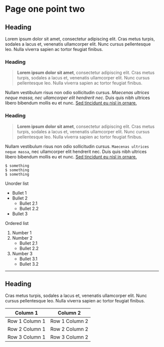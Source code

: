 # Page one point two

## Heading

Lorem ipsum dolor sit amet, consectetur adipiscing elit. Cras metus turpis, sodales a lacus et, venenatis ullamcorper elit. Nunc cursus pellentesque leo. Nulla viverra sapien ac tortor feugiat finibus.

### Heading

> **Lorem ipsum dolor sit amet**, consectetur adipiscing elit. Cras metus turpis, sodales a lacus et, venenatis ullamcorper elit. Nunc cursus pellentesque leo. Nulla viverra sapien ac tortor feugiat finibus.

Nullam vestibulum risus non odio sollicitudin cursus. _Maecenas ultrices neque massa, nec ullamcorper elit hendrerit nec_. Duis quis nibh ultrices libero bibendum mollis eu et nunc. [Sed tincidunt eu nisl in ornare.](https://www.example.com)

### Heading

> **Lorem ipsum dolor sit amet**, consectetur adipiscing elit. Cras metus turpis, sodales a lacus et, venenatis ullamcorper elit. Nunc cursus pellentesque leo. Nulla viverra sapien ac tortor feugiat finibus.

Nullam vestibulum risus non odio sollicitudin cursus. `Maecenas ultrices neque massa`, nec ullamcorper elit hendrerit nec. Duis quis nibh ultrices libero bibendum mollis eu et nunc. [Sed tincidunt eu nisl in ornare.](https://www.example.com)

```
$ something
$ something
$ something
```

Unorder list

- Bullet 1
- Bullet 2
	- Bullet 2.1
	- Bullet 2.2
- Bullet 3

Ordered list

1. Number 1
2. Number 2
	- Bullet 2.1
	- Bullet 2.2
3. Number 3
	- Bullet 3.1
	- Bullet 3.2


---

## Heading

Cras metus turpis, sodales a lacus et, venenatis ullamcorper elit. Nunc cursus pellentesque leo. Nulla viverra sapien ac tortor feugiat finibus.

|Column 1|Column 2|
|--------|--------|
|Row 1 Column 1|Row 1 Column 2|
|Row 2 Column 1|Row 2 Column 2|
|Row 3 Column 1|Row 3 Column 2|
